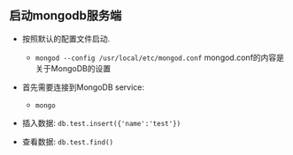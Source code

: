 
## 启动mongodb服务端

- 按照默认的配置文件启动.
  - `mongod --config /usr/local/etc/mongod.conf` mongod.conf的内容是关于MongoDB的设置

- 首先需要连接到MongoDB service:
  - `mongo`
- 插入数据:
  `db.test.insert({'name':'test'})`
- 查看数据:
  `db.test.find()`

